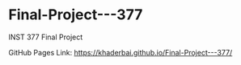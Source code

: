 # Final-Project---377
INST 377 Final Project

GitHub Pages Link: https://khaderbai.github.io/Final-Project---377/

